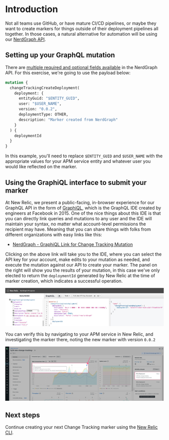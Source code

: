 # Introduction

Not all teams use GitHub, or have mature CI/CD pipelines, or maybe they want to create markers for things outside of their deployment pipelines all together. In those cases, a natural alternative for automation will be using our [NerdGraph API](https://docs.newrelic.com/docs/change-tracking/change-tracking-graphql/).

## Setting up your GraphQL mutation

There are [multiple required and optional fields available](https://docs.newrelic.com/docs/change-tracking/change-tracking-graphql/#field-definitions) in the NerdGraph API. For this exercise, we're going to use the payload below:

```graphql
mutation {
  changeTrackingCreateDeployment(
    deployment: {
      entityGuid: "$ENTITY_GUID",
      user: "$USER_NAME",
      version: "0.0.2",
      deploymentType: OTHER,
      description: "Marker created from NerdGraph"
    }
  ) {
    deploymentId
  }
}
```

In this example, you'll need to replace `$ENTITY_GUID` and `$USER_NAME` with the appropriate values for your APM service entity and whatever user you would like reflected on the marker.

## Using the GraphiQL interface to submit your marker

At New Relic, we present a public-facing, in-browser experience for our GraphQL API in the form of [GraphiQL](https://github.com/graphql/graphiql), which is the GraphQL IDE created by engineers at Facebook in 2015. One of the nice things about this IDE is that you can directly link queries and mutations to any user and the IDE will maintain your syntax, no matter what account-level permissions the recipient may have. Meaning that you can share things with folks from different organizations with easy links like this:

 * [NerdGraph - GraphiQL Link for Change Tracking Mutation](https://api.newrelic.com/graphiql?#query=mutation%20%7B%0A%20%20changeTrackingCreateDeployment%28deployment%3A%20%7BentityGuid%3A%20%22%24ENTITY_GUID%22%2C%20user%3A%20%22%24USER_NAME%22%2C%20version%3A%20%220.0.2%22%2C%20deploymentType%3A%20OTHER%2C%20description%3A%20%22Marker%20created%20from%20NerdGraph%22%7D%29%20%7B%0A%20%20%20%20deploymentId%0A%20%20%7D%0A%7D%0A)

Clicking on the above link will take you to the IDE, where you can select the API key for your account, make edits to your mutation as needed, and execute the mutation against our API to create your marker. The panel on the right will show you the results of your mutation, in this case we've only elected to return the `deploymentId` generated by New Relic at the time of marker creation, which indicates a successful operation.

<p align="center">
  <img src="./images/nerdgraph_1.jpg" alt="GraphiQL UI">
</p>

You can verify this by navigating to your APM service in New Relic, and investigating the marker there, noting the new marker with version `0.0.2`

<p align="center">
  <img src="./images/nerdgraph_2.jpg" alt="New Relic APM interface">
</p>

## Next steps

Continue creating your next Change Tracking marker using the [New Relic CLI](./4_NEW%20RELIC%20CLI.md).
